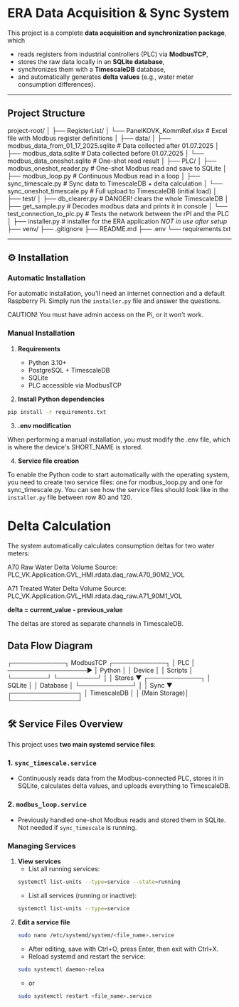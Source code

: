 # ERA Data Acquisition & Sync System

This project is a complete **data acquisition and synchronization package**, which  
- reads registers from industrial controllers (PLC) via **ModbusTCP**,  
- stores the raw data locally in an **SQLite database**,  
- synchronizes them with a **TimescaleDB** database,  
- and automatically generates **delta values** (e.g., water meter consumption differences).  

---

## Project Structure

project-root/
│
├── RegisterList/
│ └── PanelKOVK_KommRef.xlsx # Excel file with Modbus register definitions
│
├── data/
│ ├── modbus_data_from_01_17_2025.sqlite # Data collected after 01.07.2025
│ ├── modbus_data.sqlite # Data collected before 01.07.2025
│ └── modbus_data_oneshot.sqlite # One-shot read result
│
├── PLC/
│ ├── modbus_oneshot_reader.py # One-shot Modbus read and save to SQLite
│ ├── modbus_loop.py # Continuous Modbus read in a loop
│ ├── sync_timescale.py # Sync data to TimescaleDB + delta calculation
│ └── sync_oneshot_timescale.py # Full upload to TimescaleDB (initial load)
│
├── test/
│ ├── db_clearer.py # DANGER! clears the whole TimescaleDB
│ ├── get_sample.py # Decodes modbus data and prints it in console
│ └── test_connection_to_plc.py # Tests the network between the rPI and the PLC
│
├── installer.py # installer for the ERA application *NOT in use after setup*
├── venv/
├── .gitignore
├── README.md
├── .env
└── requirements.txt

---

## ⚙️ Installation

### Automatic Installation

For automatic installation, you'll need an internet connection and a default Raspberry Pi. Simply run the `installer.py` file and answer the questions.

CAUTION! You must have admin access on the Pi, or it won't work.

### Manual Installation

1. **Requirements**  
   - Python 3.10+  
   - PostgreSQL + TimescaleDB  
   - SQLite  
   - PLC accessible via ModbusTCP

2. **Install Python dependencies**  

```bash
pip install -r requirements.txt
```
3. **.env modification** 

When performing a manual installation, you must modify the .env file, which is where the device's SHORT_NAME is stored.

4. **Service file creation**

To enable the Python code to start automatically with the operating system, you need to create two service files: one for modbus_loop.py and one for sync_timescale.py. You can see how the service files should look like in the `installer.py` file between row 80 and 120. 

# Delta Calculation

The system automatically calculates consumption deltas for two water meters:

A70 Raw Water Delta Volume
Source: PLC_VK.Application.GVL_HMI.rdata.daq_raw.A70_90M2_VOL

A71 Treated Water Delta Volume
Source: PLC_VK.Application.GVL_HMI.rdata.daq_raw.A71_90M1_VOL

**delta = current_value - previous_value**

The deltas are stored as separate channels in TimescaleDB.

## Data Flow Diagram

┌────────────┐ ModbusTCP ┌────────────┐
│ PLC │ ──────────────────▶ │ Python │
│ Device │ │ Scripts │
└────────┘ └─────────┘
│
│ Stores
▼
┌────────────┐
│ SQLite │
│ Database │
└────────────┘
│
│ Sync
▼
┌───────────────┐
│ TimescaleDB │
│ (Main Storage)│
└───────────────┘

## 🛠 Service Files Overview

This project uses **two main systemd service files**:

### 1. `sync_timescale.service`
- Continuously reads data from the Modbus-connected PLC, stores it in SQLite, calculates delta values, and uploads everything to TimescaleDB.

### 2. `modbus_loop.service`
- Previously handled one-shot Modbus reads and stored them in SQLite. Not needed if `sync_timescale` is running.

### Managing Services

1. **View services** 
   - List all running services:
   ```bash
   systemctl list-units --type=service --state=running
   ```
   - List all services (running or inactive):
   ```bash
   systemctl list-units --type=service
   ```
2. **Edit a service file**
   ```bash
   sudo nano /etc/systemd/system/<file_name>.service
   ```
   - After editing, save with Ctrl+O, press Enter, then exit with Ctrl+X.
   - Reload systemd and restart the service:
   ```bash
   sudo systemctl daemon-reloa
   ```
   - or
   ```bash
   sudo systemctl restart <file_name>.service
   ```
